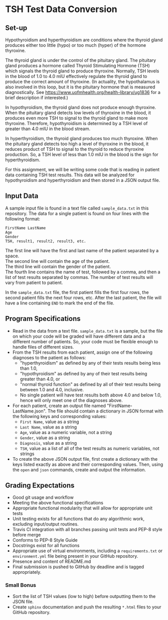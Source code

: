 # TSH Test Data Conversion

## Set-up
Hypothyroidism and hyperthyroidism are conditions where the thyroid gland 
produces either too little (hypo) or too much (hyper) of the hormone thyroxine.

The thyroid gland is under the control of the pituitary gland.  The pituitary
gland produces a hormone called Thyroid Stimulating Hormone (TSH) which 
signals the thyroid gland to produce thyroxine.  Normally, TSH levels in the
blood of 1.0 to 4.0 mIU effectively regulate the thyroid gland to produce the
correct amount of thyroxine.  (In actuality, the hypothalamus is also involved
in this loop, but it is the pituitary hormone that is measured diagnostically.
See <https://www.uofmhealth.org/health-library/ug1836> for a brief description
if interested.)

In hypothyroidism, the thyroid gland does not produce enough 
thyroxine.  When the pituitary gland detects low levels of thyroxine in the
blood, it produces even more TSH to signal to the thyroid gland to make more
thyroxine.  Therefore, hypothyroidism is determined by a TSH level of greater
than 4.0 mIU in the blood stream.

In hyperthyroidism, the thyroid gland produces too much thyroxine.  When the
pituitary gland detects too high a level of thyroxine in the blood, it reduces
product of TSH to signal to the thyroid to reduce thyroxine production.  So,
a TSH level of less than 1.0 mIU in the blood is the sign for hyperthyroidism.  

For this assignment, we will be writing some code that is reading in patient
data containing TSH test results.  This data will be analyzed for hypothyroidism
and hyperthyroidism and then stored in a JSON output file.

## Input Data
A sample input file is found in a text file called `sample_data.txt` in this 
repository.  The data for a single patient is found on four lines with the 
following format:
```
FirstName LastName
Age
Gender
TSH, result1, result2, result3, etc.
```
The first line will have the first and last name of the patient separated 
by a space.  
The second line will contain the age of the patient.  
The third line will contain the gender of the patient.  
The fourth line contains the name of test, followed by a comma, and then a
list of test results separated by commas.  The number of test results will
vary from patient to patient.

In the `sample_data.txt` file, the first patient fills the first four rows, the
second patient fills the next four rows, etc.  After the last patient, the
file will have a line containing `END` to mark the end of the file.

## Program Specifications
* Read in the data from a text file.  `sample_data.txt` is a sample, but the file
on which your code will be graded will have different data and a different
number of patients.  So, your code must be flexible enough to handle files
of different sizes.
* From the TSH results from each patient, assign one of the following diagnoses
to the patient as follows:
  + "hyperthyroidism" as defined by any of their tests results being less than 1.0,
  + "hypothyroidism" as defined by any of their test results being greater than 4.0, or
  + "normal thyroid function" as defined by all of their test results being
  between 1.0 and 4.0, inclusive.
  + No single patient will have test results both above 4.0 and below 1.0,
  hence will only meet one of the diagnoses above.
* For each patient, create an output file named "FirstName-LastName.json".
The file should contain a dictionary in JSON format with the following 
keys and corresponding values: 
  + `First Name`, value as a string
  + `Last Name`, value as a string
  + `Age`, value as a numeric variable, not a string
  + `Gender`, value as a string
  + `Diagnosis`, value as a string
  + `TSH`, value as a list of all of the test results as numeric variables, not
  strings
* To create the above JSON output file, first create a dictionary with the keys
listed exactly as above and their corresponding values.  Then, using the `open` and `json`
commands, create and output the information.


## Grading Expectations
* Good git usage and workflow
* Meeting the above functional specifications
* Appropriate functional modularity that will allow for appropriate unit tests
* Unit testing exists for all functions that do any algorithmic work, excluding
input/output routines.
* Travis CI integration with all branches passing unit tests and PEP-8 style
before merge
* Conforms to PEP-8 Style Guide 
* Docstrings exist for all functions
* Appropriate use of virtual environments, including a `requirements.txt` or 
`environment.yml` file being present in your GitHub repository.
* Presence and content of README.md
* Final submission is pushed to GitHub by deadline and is tagged appropriately.

### Small Bonus
* Sort the list of TSH values (low to high) before outputting them to the JSON
file. 
*  Create `sphinx` documentation and push the resulting `*.html` files to your
GitHub repository.
